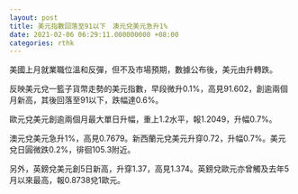 ```yaml
---
layout: post
title: 美元指數回落至91以下　澳元兌美元急升1%
date: 2021-02-06 06:29:11.000000000 +08:00
categories: rthk
---
```


美國上月就業職位溫和反彈，但不及市場預期，數據公布後，美元由升轉跌。

反映美元兌一籃子貨幣走勢的美元指數，早段微升0.1%，高見91.602，創逾兩個月新高，其後回落至91以下，跌幅達0.6%。

歐元兌美元創逾兩個月最大單日升幅，重上1.2水平，報1.2049，升幅0.7%。

澳元兌美元急升1%，高見0.7679。新西蘭元兌美元升穿0.72，升幅0.7%。美元兌日圓微跌0.2%，徘徊105.3附近。

另外，英鎊兌美元創5日新高，升穿1.37，高見1.374。英鎊兌歐元亦曾觸及去年5月以來最高，報0.8738兌1歐元。
